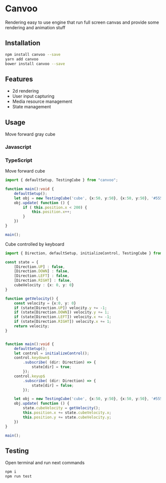 # Canvoo

Rendering easy to use engine that run full screen canvas and provide some rendering and animation stuff

## Installation 

```sh
npm install canvoo --save
yarn add canvoo
bower install canvoo --save
```

## Features

* 2d rendering
* User input capturing
* Media resource management
* State management

## Usage

Move forward gray cube

### Javascript

### TypeScript

Move forward cube

```typescript
import { defaultSetup, TestingCube } from "canvoo";

function main():void {
    defaultSetup();
    let obj = new TestingCube('cube', {x:50, y:50}, {x:50, y:50}, '#555');
    obj.update( function () {
        if ( this.position.x < 200) {
            this.position.x++;
        }
    })
}

main();
```

Cube controlled by keyboard

```typescript
import { Direction, defaultSetup, initializeControl, TestingCube } from "canvoo";

const state = {
    [Direction.UP] : false,
    [Direction.DOWN] : false,
    [Direction.LEFT] : false,
    [Direction.RIGHT] : false,
    cubeVelocity : {x: 0, y: 0}
}

function getVelocity() {
    const velocity = {x:0, y: 0}
    if (state[Direction.UP]) velocity.y += -1;
    if (state[Direction.DOWN]) velocity.y += 1;
    if (state[Direction.LEFT]) velocity.x += -1;
    if (state[Direction.RIGHT]) velocity.x += 1;
    return velocity;
}


function main():void {
    defaultSetup();
    let control = initializeControl();
    control.keydown$
        .subscribe( (dir: Direction) => {
            state[dir] = true;
        });
    control.keyup$
        .subscribe( (dir: Direction) => {
            state[dir] = false;
        });

    let obj = new TestingCube('cube', {x:50, y:50}, {x:50, y:50}, '#555');
    obj.update( function () {
        state.cubeVelocity = getVelocity();
        this.position.x += state.cubeVelocity.x;
        this.position.y += state.cubeVelocity.y;
    })
}

main();
```

## Testing

Open terminal and run next commands

```sh
npm i
npm run test
```